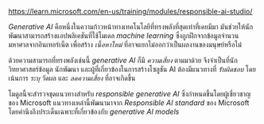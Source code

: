 
https://learn.microsoft.com/en-us/training/modules/responsible-ai-studio/

_Generative AI_ คือหนึ่งในความก้าวหน้าทางเทคโนโลยีที่ทรงพลังที่สุดเท่าที่เคยมีมา มันช่วยให้นักพัฒนาสามารถสร้างแอปพลิเคชันที่ใช้โมเดล _machine learning_ ซึ่งถูกฝึกจากข้อมูลจำนวนมหาศาลจากอินเทอร์เน็ต เพื่อสร้าง _เนื้อหาใหม่_ ที่อาจแยกไม่ออกว่าเป็นผลงานของมนุษย์หรือไม่

ด้วยความสามารถที่ทรงพลังเช่นนี้ _generative AI_ ก็มี _ความเสี่ยง_ ตามมาด้วย จึงจำเป็นที่นักวิทยาศาสตร์ข้อมูล นักพัฒนา และผู้ที่เกี่ยวข้องในการสร้างโซลูชัน AI ต้องมีแนวทางที่ _รับผิดชอบ_ โดยเน้นการ _ระบุ_ วัดผล และ _ลดความเสี่ยง_ ที่อาจเกิดขึ้น

โมดูลนี้จะสำรวจชุดแนวทางสำหรับ _responsible generative AI_ ซึ่งกำหนดขึ้นโดยผู้เชี่ยวชาญของ Microsoft แนวทางเหล่านี้พัฒนามาจาก _Responsible AI standard_ ของ Microsoft โดยคำนึงถึงประเด็นเฉพาะที่เกี่ยวข้องกับ _generative AI models_

